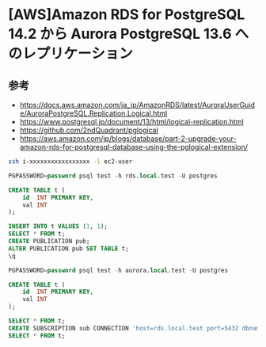 # [AWS]Amazon RDS for PostgreSQL 14.2 から Aurora PostgreSQL 13.6 へのレプリケーション

## 参考

- https://docs.aws.amazon.com/ja_jp/AmazonRDS/latest/AuroraUserGuide/AuroraPostgreSQL.Replication.Logical.html
- https://www.postgresql.jp/document/13/html/logical-replication.html
- https://github.com/2ndQuadrant/pglogical
- https://aws.amazon.com/jp/blogs/database/part-2-upgrade-your-amazon-rds-for-postgresql-database-using-the-pglogical-extension/

```sh
ssh i-xxxxxxxxxxxxxxxxx -l ec2-user
```

```sql
PGPASSWORD=password psql test -h rds.local.test -U postgres

CREATE TABLE t (
    id  INT PRIMARY KEY,
    val INT
);

INSERT INTO t VALUES (1, 1);
SELECT * FROM t;
CREATE PUBLICATION pub;
ALTER PUBLICATION pub SET TABLE t;
\q
```

```sql
PGPASSWORD=password psql test -h aurora.local.test -U postgres

CREATE TABLE t (
    id  INT PRIMARY KEY,
    val INT
);

SELECT * FROM t;
CREATE SUBSCRIPTION sub CONNECTION 'host=rds.local.test port=5432 dbname=test user=postgres password=password' PUBLICATION pub;
SELECT * FROM t;
```
